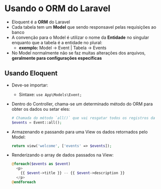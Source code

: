 # Usando o ORM do Laravel
- Eloquent é a **ORM** do Laravel
- Cada tabela tem um **Model** que sendo responsavel pelas requisições ao banco
- A convenção para o Model é utilizar o nome da **Entidade** no singular enquanto que a tabela é a entidade no plural:
  - **exemplo:** Model -> Event | Tabela -> Events
- No Model normalmente não se faz muitas alterações dos arquivos, **geralmente para configurações específicas** 

## Usando Eloquent
- Deve-se importar:
  - Sintaxe:
    `use App\Models\Event;`

- Dentro do Controller, chama-se um determinado método do ORM para obter os dados ou setar eles:
  ```php
  # Chamada do método `all()` que vai resgatar todos os registros da tabela (events) do model (event)
  $events = Event::all();
  ```

- Armazenando e passando para uma View os dados retornados pelo Model:
  ```php
  return view('welcome', ['events' => $events]);
  ```

- Renderizando o array de dados passados na View:
  ```php
  @foreach($events as $event)
    <p>
      {{ $event->title }} -- {{ $event->description }}
    </p>
  @endforeach
  ```